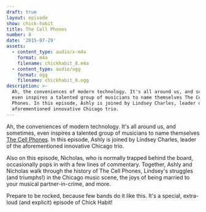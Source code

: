 ```yaml
---
draft: true
layout: episode
show: chick-habit
title: The Cell Phones
number: 8
date: '2015-07-29'
assets:
  - content_type: audio/x-m4a
    format: m4a
    filename: chickhabit_8.m4a
  - content_type: audio/ogg
    format: ogg
    filename: chickhabit_8.ogg
description: >-
  Ah, the conveniences of modern technology. It's all around us, and sometimes,
  even inspires a talented group of musicians to name themselves The Cell
  Phones. In this episode, Ashly is joined by Lindsey Charles, leader of the
  aforementioned innovative Chicago trio.
---
```

Ah, the conveniences of modern technology. It's all around us, and sometimes, even inspires a talented group of musicians to name themselves [The Cell Phones](http://cellphonesband.com). In this episode, Ashly is joined by Lindsey Charles, leader of the aforementioned innovative Chicago trio.

Also on this episode, Nicholas, who is normally trapped behind the board, occasionally pops in with a few lines of commentary. Together, Ashly and Nicholas walk through the history of The Cell Phones, Lindsey's struggles (and triumphs!) in the Chicago music scene, the joys of being married to your musical partner-in-crime, and more.

Prepare to be rocked, because few bands do it like this. It's a special, extra-loud (and explicit) episode of Chick Habit!